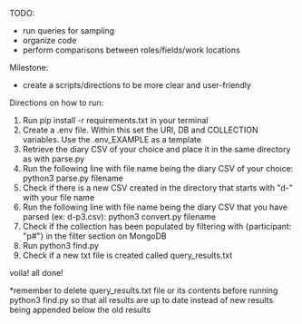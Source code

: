 TODO:
- run queries for sampling
- organize code
- perform comparisons between roles/fields/work locations

Milestone:
- create a scripts/directions to be more clear and user-friendly

Directions on how to run:
1) Run pip install -r requirements.txt in your terminal
2) Create a .env file. Within this set the URI, DB and COLLECTION variables. Use the .env_EXAMPLE as a template
3) Retrieve the diary CSV of your choice and place it in the same directory as with parse.py
4) Run the following line with file name being the diary CSV of your choice: python3 parse.py filename
5) Check if there is a new CSV created in the directory that starts with "d-" with your file name
6) Run the following line with file name being the diary CSV that you have parsed (ex: d-p3.csv): python3 convert.py filename
7) Check if the collection has been populated by filtering with {participant: "p#"} in the filter section on MongoDB
8) Run python3 find.py
9) Check if a new txt file is created called query_results.txt

voila! all done!

*remember to delete query_results.txt file or its contents before running python3 find.py so
that all results are up to date instead of new results being appended below the old results